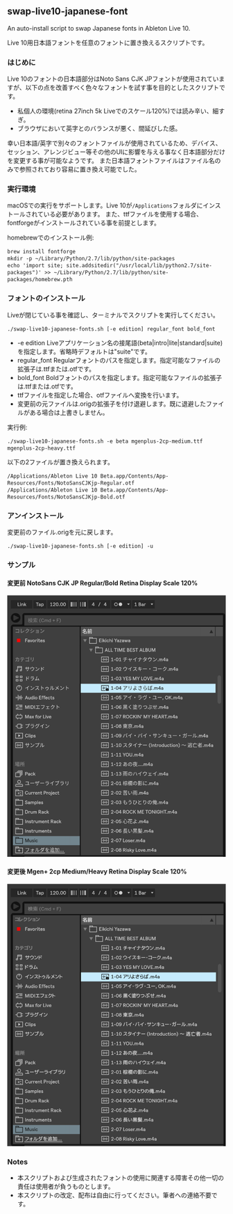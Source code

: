 ## swap-live10-japanese-font
An auto-install script to swap Japanese fonts in Ableton Live 10.

Live 10用日本語フォントを任意のフォントに置き換えるスクリプトです。

### はじめに
Live 10のフォントの日本語部分はNoto Sans CJK JPフォントが使用されていますが、以下の点を改善すべく色々なフォントを試す事を目的としたスクリプトです。
 - 私個人の環境(retina 27inch 5k Liveでのスケール120%)では読み辛い、細すぎ。
 - ブラウザにおいて英字とのバランスが悪く、間延びした感。

幸い日本語/英字で別々のフォントファイルが使用されているため、デバイス、セッション、アレンジビュー等その他のUIに影響を与える事なく日本語部分だけを変更する事が可能なようです。
また日本語フォントファイルはファイル名のみで参照されており容易に置き換え可能でした。

### 実行環境

macOSでの実行をサポートします。Live 10が```/Applications```フォルダにインストールされている必要があります。
また、ttfファイルを使用する場合、fontforgeがインストールされている事を前提とします。

homebrewでのインストール例:
```
brew install fontforge
mkdir -p ~/Library/Python/2.7/lib/python/site-packages
echo 'import site; site.addsitedir("/usr/local/lib/python2.7/site-packages")' >> ~/Library/Python/2.7/lib/python/site-packages/homebrew.pth
```

### フォントのインストール
Liveが閉じている事を確認し、ターミナルでスクリプトを実行してください。
```
./swap-live10-japanese-fonts.sh [-e edition] regular_font bold_font
```
 - -e edition
 Liveアプリケーション名の接尾語(beta|intro|lite|standard|suite)を指定します。省略時デフォルトは"suite"です。
 - regular_font
 Regularフォントのパスを指定します。指定可能なファイルの拡張子は.ttfまたは.otfです。
 - bold_font
 Boldフォントのパスを指定します。指定可能なファイルの拡張子は.ttfまたは.otfです。
 - ttfファイルを指定した場合、otfファイルへ変換を行います。
 - 変更前の元ファイルは.origの拡張子を付け退避します。既に退避したファイルがある場合は上書きしません。

実行例:
```
./swap-live10-japanese-fonts.sh -e beta mgenplus-2cp-medium.ttf mgenplus-2cp-heavy.ttf
```

以下の2ファイルが置き換えられます。
```
/Applications/Ableton Live 10 Beta.app/Contents/App-Resources/Fonts/NotoSansCJKjp-Regular.otf
/Applications/Ableton Live 10 Beta.app/Contents/App-Resources/Fonts/NotoSansCJKjp-Bold.otf
```

### アンインストール
変更前のファイル.origを元に戻します。
```
./swap-live10-japanese-fonts.sh [-e edition] -u
```

### サンプル
#### 変更前 NotoSans CJK JP Regular/Bold Retina Display Scale 120%
<img src="https://raw.githubusercontent.com/jhorology/swap-live10-japanese-font/img/img/before.png" width="525"/>

#### 変更後 Mgen+ 2cp Medium/Heavy Retina Display Scale 120%
<img src="https://raw.githubusercontent.com/jhorology/swap-live10-japanese-font/img/img/after.png" width="524"/>

### Notes
 - 本スクリプトおよび生成されたフォントの使用に関連する障害その他一切の責任は使用者が負うものとします。
 - 本スクリプトの改定、配布は自由に行ってください。筆者への連絡不要です。
